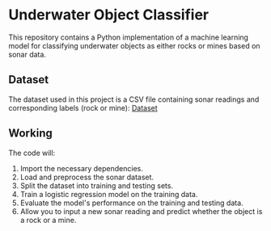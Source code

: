 # Underwater Object Classifier

This repository contains a Python implementation of a machine learning model for classifying underwater objects as either rocks or mines based on sonar data.

## Dataset

The dataset used in this project is a CSV file containing sonar readings and corresponding labels (rock or mine): [Dataset](https://www.kaggle.com/datasets/mayurdalvi/sonar-mine-dataset)

## Working

The code will:

1. Import the necessary dependencies.
2. Load and preprocess the sonar dataset.
3. Split the dataset into training and testing sets.
4. Train a logistic regression model on the training data.
5. Evaluate the model's performance on the training and testing data.
6. Allow you to input a new sonar reading and predict whether the object is a rock or a mine.
